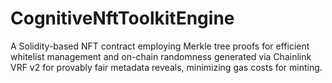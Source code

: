 # CognitiveNftToolkitEngine
A Solidity-based NFT contract employing Merkle tree proofs for efficient whitelist management and on-chain randomness generated via Chainlink VRF v2 for provably fair metadata reveals, minimizing gas costs for minting.
